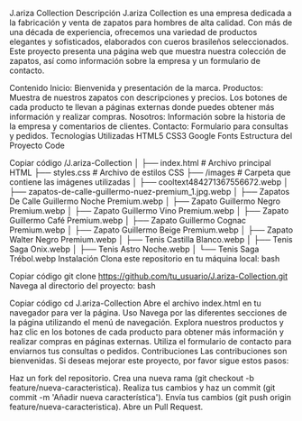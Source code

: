 J.ariza Collection
Descripción
J.ariza Collection es una empresa dedicada a la fabricación y venta de zapatos para hombres de alta calidad. Con más de una década de experiencia, ofrecemos una variedad de productos elegantes y sofisticados, elaborados con cueros brasileños seleccionados. Este proyecto presenta una página web que muestra nuestra colección de zapatos, así como información sobre la empresa y un formulario de contacto.

Contenido
Inicio: Bienvenida y presentación de la marca.
Productos: Muestra de nuestros zapatos con descripciones y precios. Los botones de cada producto te llevan a páginas externas donde puedes obtener más información y realizar compras.
Nosotros: Información sobre la historia de la empresa y comentarios de clientes.
Contacto: Formulario para consultas y pedidos.
Tecnologías Utilizadas
HTML5
CSS3
Google Fonts
Estructura del Proyecto
Code

Copiar código
/J.ariza-Collection
│
├── index.html          # Archivo principal HTML
├── styles.css         # Archivo de estilos CSS
├── /images            # Carpeta que contiene las imágenes utilizadas
│   ├── cooltext484271367556672.webp
│   ├── zapatos-de-calle-guillermo-nuez-premium_1.jpg.webp
│   ├── Zapatos De Calle Guillermo Noche Premium.webp
│   ├── Zapato Guillermo Negro Premium.webp
│   ├── Zapato Guillermo Vino Premium.webp
│   ├── Zapato Guillermo Café Premium.webp
│   ├── Zapato Guillermo Cognac Premium.webp
│   ├── Zapato Guillermo Beige Premium.webp
│   ├── Zapato Walter Negro Premium.webp
│   ├── Tenis Castilla Blanco.webp
│   ├── Tenis Saga Onix.webp
│   ├── Tenis Astro Noche.webp
│   └── Tenis Saga Trébol.webp
Instalación
Clona este repositorio en tu máquina local:
bash

Copiar código
git clone https://github.com/tu_usuario/J.ariza-Collection.git
Navega al directorio del proyecto:
bash

Copiar código
cd J.ariza-Collection
Abre el archivo index.html en tu navegador para ver la página.
Uso
Navega por las diferentes secciones de la página utilizando el menú de navegación.
Explora nuestros productos y haz clic en los botones de cada producto para obtener más información y realizar compras en páginas externas.
Utiliza el formulario de contacto para enviarnos tus consultas o pedidos.
Contribuciones
Las contribuciones son bienvenidas. Si deseas mejorar este proyecto, por favor sigue estos pasos:

Haz un fork del repositorio.
Crea una nueva rama (git checkout -b feature/nueva-caracteristica).
Realiza tus cambios y haz un commit (git commit -m 'Añadir nueva característica').
Envía tus cambios (git push origin feature/nueva-caracteristica).
Abre un Pull Request.

